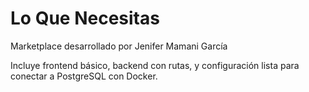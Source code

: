 # Lo Que Necesitas

Marketplace desarrollado por Jenifer Mamani García

Incluye frontend básico, backend con rutas, y configuración lista para conectar a PostgreSQL con Docker.